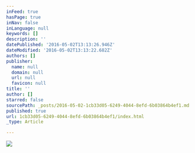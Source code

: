 ```yaml
---
inFeed: true
hasPage: true
inNav: false
inLanguage: null
keywords: []
description: ''
datePublished: '2016-05-02T13:13:26.946Z'
dateModified: '2016-05-02T13:13:22.682Z'
authors: []
publisher:
  name: null
  domain: null
  url: null
  favicon: null
title: ''
author: []
starred: false
sourcePath: _posts/2016-05-02-1cb33d05-6249-4044-8efd-6b03864b4ef1.md
published: true
url: 1cb33d05-6249-4044-8efd-6b03864b4ef1/index.html
_type: Article

---
```

![](https://the-grid-user-content.s3-us-west-2.amazonaws.com/44025765-ab3c-48fa-8365-a144fe6b921a.jpg)